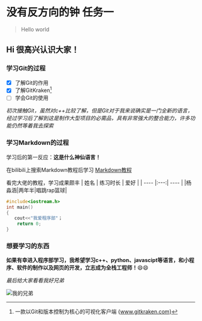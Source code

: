 # 没有反方向的钟 任务一
> Hello world
## Hi 很高兴认识大家！
### 学习Git的过程

- [x] 了解Git的作用
- [x] 了解GitKraken[^GitKraken]
- [ ] 学会Git的使用 
[^GitKraken]:一款以Git和版本控制为核心的可视化客户端
{www.gitkraken.com}

*初次接触Git，虽然对c++比较了解，但是Git对于我来说确实是一门全新的语言，经过学习后了解到这是制作大型项目的必需品，具有非常强大的整合能力，许多功能仍然等着我去探索*
### 学习Markdown的过程
学习后的第一反应：**这是什么神仙语言！**

在bilibili上搜索Markdown教程后学习
[Markdown教程](www.bilibili.com/video/BV1JA411h7Gw/?spm_id_from=333.337.search-card.all.click&vd_source=4a74b4ed420910a82360aac27508ea03"请叫我AXin的频道")

看完大佬的教程，学习成果颇丰
| 姓名 | 练习时长 | 爱好 |
| ---- |:---:| ---- |
|杨淼涵|两年半|唱跳rap篮球|

```c
#include<iostream.h>
int main()
{
   cout<<"我爱程序部"；
    return 0;
}
```
### 想要学习的东西
**如果有幸进入程序部学习，我希望学习c++、python、javascipt等语言，和小程序、软件的制作以及网页的开发，立志成为全栈工程师！**:smile::smile:

*最后给大家看看我好兄弟*

![我的兄弟](https://wx1.sinaimg.cn/orj360/003yHo7Nly1h6d8zcjq6hj60zk1be76y02.jpg)
